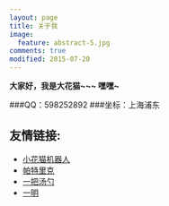 ```yaml
---
layout: page
title: 关于我
image:
  feature: abstract-5.jpg
comments: true
modified: 2015-07-20
---
```


**大家好，我是大花猫~~~ 嘿嘿~**


###QQ：598252892 
###坐标：上海浦东


## 友情链接:

* [小花猫机器人](http://www.devislee.com)
* [帕特里克](http://dev2patrick.com/)
* [一把汤勺](http://jeepxiaozi.github.io/)
* [一明](http://fanofdemo.github.io/)

 

<!-- <div markdown="0"><a href="{{ site.url }}/theme-setup/" class="btn btn-info">Theme Setup</a> <a href="https://github.com/mmistakes/hpstr-jekyll-theme" class="btn btn-success">Download HPSTR</a></div> -->

